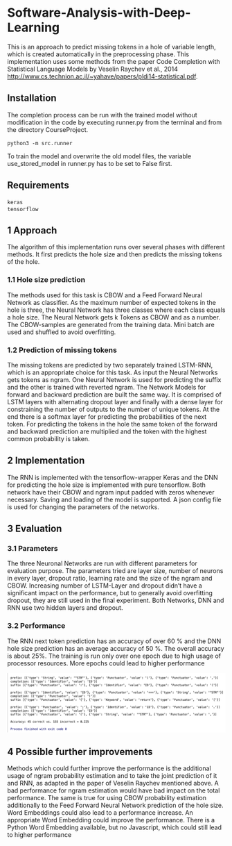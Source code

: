 # Software-Analysis-with-Deep-Learning
This is an approach to predict missing tokens in a hole of variable length, which is created automatically in the preprocessing phase.
This implementation uses some methods from the paper Code Completion with Statistical Language Models by	Veselin Raychev et al., 2014 http://www.cs.technion.ac.il/~yahave/papers/pldi14-statistical.pdf.

## Installation
The completion process can be run with the trained model without modification in the code by executing runner.py from the terminal and from the directory CourseProject. 
```
python3 -m src.runner
```
To train the model and overwrite the old model files, the variable use_stored_model in runner.py has to be set to False first.

## Requirements
```
keras
tensorflow
```
## 1 Approach
The algorithm of this implementation runs over several phases with different methods. It first predicts the hole size and then predicts the missing tokens of the hole.
### 1.1 Hole size prediction
The methods used for this task is CBOW and a Feed Forward Neural Network as classifier. As the maximum number of expected tokens in the hole is three, the Neural Network has three classes where each class equals a hole size. The Neural Network gets k Tokens as CBOW and as a number. The CBOW-samples are generated from the training data. Mini batch are used and shuffled to avoid overfitting.
### 1.2 Prediction of missing tokens
The missing tokens are predicted by two separately trained LSTM-RNN, which is an appropriate choice for this task. As input the Neural Networks gets tokens as ngram. One Neural Network is used for predicting the suffix and the other is trained with reverted ngram.
The Network Models for forward and backward prediction are built the same way. It is comprised of LSTM layers with alternating dropout layer and finally with a dense layer for constraining the number of outputs to the number of unique tokens. At the end there is a softmax layer for predicting the probabilities of the next token.
For predicting the tokens in the hole the same token of the forward and backward prediction are multiplied and the token with the highest common probability is taken.
## 2 Implementation
The RNN is implemented with the tensorflow-wrapper Keras and the DNN for predicting the hole size is implemented with pure tensorflow.
Both network have their CBOW and ngram input padded with zeros whenever necessary. Saving and loading of the model is supported.
A json config file is used for changing the parameters of the networks.
## 3 Evaluation
### 3.1 Parameters
The three Neuronal Networks are run with different parameters for evaluation purpose. The parameters tried are layer size, number of neurons in every layer, dropout ratio, learning rate and the size of the ngram and CBOW.
Increasing number of LSTM-Layer and dropout didn’t have a significant impact on the performance, but to generally avoid overfitting dropout, they are still used in the final experiment. Both Networks, DNN and RNN use two hidden layers and dropout.
### 3.2 Performance
The RNN next token prediction has an accuracy of over 60 % and the DNN hole size prediction has an average accuracy of 50 %. The overall accuracy is about 25%.
The training is run only over one epoch due to high usage of processor resources. More epochs could lead to higher performance

![results](https://github.com/saoudh/Software-Analysis-with-Deep-Learning/blob/master/result.png)

## 4 Possible further improvements
Methods which could further improve the performance is the additional usage of ngram probability estimation and to take the joint prediction of it and RNN, as adapted in the paper of	Veselin Raychev mentioned above. A bad performance for ngram estimation would have bad impact on the total performance. The same is true for using CBOW probability estimation additionally to the Feed Forward Neural Network prediction of the hole size. Word Embeddings could also lead to a performance increase.
An appropriate Word Embedding could improve the performance. There is a Python Word Embedding available, but no Javascript, which could still lead to higher performance


